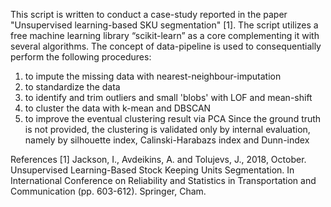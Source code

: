 This script is written to conduct a case-study reported in the paper "Unsupervised learning-based SKU segmentation" [1].
The script utilizes a free machine learning library “scikit-learn” as a core complementing it with several algorithms.
The concept of data-pipeline is used to consequentially perform the following procedures:
1) to impute the missing data with nearest-neighbour-imputation
2) to standardize the data
3) to identify and trim outliers and small 'blobs' with LOF and mean-shift
4) to cluster the data with k-mean and DBSCAN
5) to improve the eventual clustering result via PCA
Since the ground truth is not provided, the clustering is validated only by internal evaluation, namely by silhouette index, Calinski-Harabazs index and Dunn-index

References
[1] Jackson, I., Avdeikins, A. and Tolujevs, J., 2018, October. Unsupervised Learning-Based Stock Keeping Units Segmentation.
In International Conference on Reliability and Statistics in Transportation and Communication (pp. 603-612). Springer, Cham.
